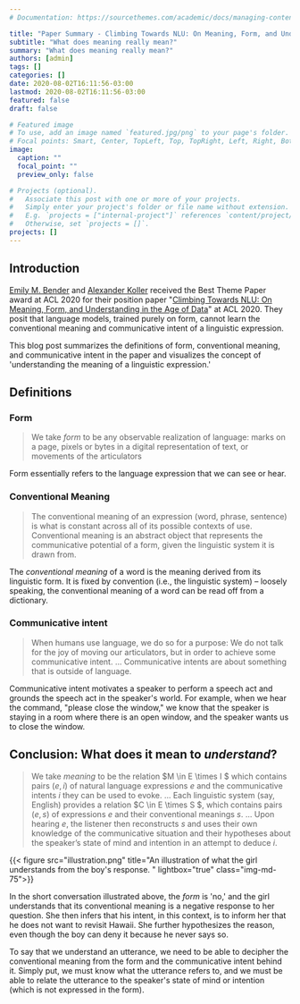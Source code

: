 ```yaml
---
# Documentation: https://sourcethemes.com/academic/docs/managing-content/

title: "Paper Summary - Climbing Towards NLU: On Meaning, Form, and Understanding in the Age of Data (Part One)"
subtitle: "What does meaning really mean?"
summary: "What does meaning really mean?"
authors: [admin]
tags: []
categories: []
date: 2020-08-02T16:11:56-03:00
lastmod: 2020-08-02T16:11:56-03:00
featured: false
draft: false

# Featured image
# To use, add an image named `featured.jpg/png` to your page's folder.
# Focal points: Smart, Center, TopLeft, Top, TopRight, Left, Right, BottomLeft, Bottom, BottomRight.
image:
  caption: ""
  focal_point: ""
  preview_only: false

# Projects (optional).
#   Associate this post with one or more of your projects.
#   Simply enter your project's folder or file name without extension.
#   E.g. `projects = ["internal-project"]` references `content/project/deep-learning/index.md`.
#   Otherwise, set `projects = []`.
projects: []
---
```


## Introduction

[Emily M. Bender](https://faculty.washington.edu/ebender/publications.html) and [Alexander Koller](http://www.coli.uni-saarland.de/~koller/) received the Best Theme Paper award at ACL 2020 for their position paper "[Climbing Towards NLU: On Meaning, Form, and Understanding in the Age of Data](https://www.aclweb.org/anthology/2020.acl-main.463/)" at ACL 2020. They posit that language models, trained purely on form, cannot learn the conventional meaning and communicative intent of a linguistic expression.

This blog post summarizes the definitions of form, conventional meaning, and communicative intent in the paper and visualizes the concept of 'understanding the meaning of a linguistic expression.'

## Definitions
### Form

> We take *form* to be any observable realization of language: marks on a page, pixels or bytes in a digital representation
of text, or movements of the articulators

Form essentially refers to the language expression that we can see or hear.

### Conventional Meaning

> The conventional meaning of an expression (word, phrase, sentence) is what is constant across all of its possible contexts of use. Conventional meaning is an abstract object that represents the communicative potential of a form, given the linguistic system it is drawn from.

The *conventional meaning* of a word is the meaning derived from its linguistic form. It is fixed by convention (i.e., the linguistic system) – loosely speaking, the conventional meaning of a word can be read off from a dictionary.

### Communicative intent

> When humans use language, we do so for a purpose: We do not talk for the joy of moving our articulators, but in order to achieve some communicative intent. $...$ Communicative intents are about something that is outside of language.

Communicative intent motivates a speaker to perform a speech act and grounds the speech act in the speaker's world. For example, when we hear the command, "please close the window," we know that the speaker is staying in a room where there is an open window, and the speaker wants us to close the window.

## Conclusion: What does it mean to *understand*?

> We take *meaning* to be the relation $M \in E \times I $ which contains pairs $(e, i)$ of natural language expressions $e$ and the communicative intents $i$ they can be used to evoke. $...$ Each linguistic system (say, English) provides a relation
$C \in E \times S $, which contains pairs $(e, s)$ of expressions $e$ and their conventional meanings $s$. $...$ Upon hearing $e$, the listener then reconstructs $s$ and uses their own knowledge of the communicative situation and their hypotheses about the speaker’s state of mind and intention in an attempt to deduce $i$.

{{< figure src="illustration.png" title="An illustration of what the girl understands from the boy's response. " lightbox="true" class="img-md-75">}}

In the short conversation illustrated above, the *form* is 'no,' and the girl understands that its conventional meaning is a negative response to her question. She then infers that his intent, in this context, is to inform her that he does not want to revisit Hawaii. She further hypothesizes the reason, even though the boy can deny it because he never says so.

To say that we understand an utterance, we need to be able to decipher the conventional meaning from the form and the communicative intent behind it. Simply put, we must know what the utterance refers to, and we must be able to relate the utterance to the speaker's state of mind or intention (which is not expressed in the form).
